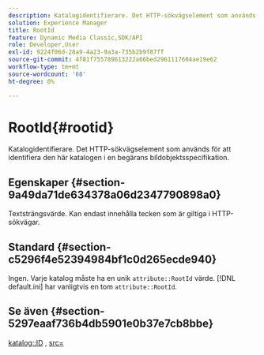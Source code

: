 ```yaml
---
description: Katalogidentifierare. Det HTTP-sökvägselement som används för att identifiera den här katalogen i en begärans bildobjektsspecifikation.
solution: Experience Manager
title: RootId
feature: Dynamic Media Classic,SDK/API
role: Developer,User
exl-id: 9224f06d-28a9-4a23-9a3a-735b2b9f87ff
source-git-commit: 4f81f755789613222a66bed2961117604ae19e62
workflow-type: tm+mt
source-wordcount: '68'
ht-degree: 0%

---
```


# RootId{#rootid}

Katalogidentifierare. Det HTTP-sökvägselement som används för att identifiera den här katalogen i en begärans bildobjektsspecifikation.

## Egenskaper {#section-9a49da71de634378a06d2347790898a0}

Textsträngsvärde. Kan endast innehålla tecken som är giltiga i HTTP-sökvägar.

## Standard {#section-c5296f4e52394984bf1c0d265ecde940}

Ingen. Varje katalog måste ha en unik `attribute::RootId` värde. [!DNL default.ini] har vanligtvis en tom `attribute::RootId`.

## Se även {#section-5297eaaf736b4db5901e0b37e7cb8bbe}

[katalog::ID](/help/aem-is-ir-api/is-api/image-catalog/image-serving-api-ref/c-image-catalog-reference/c-image-svg-data-reference/c-image-data-reference/r-id-cat.md) , [src=](../../../../../is-api/http-ref/image-serving-api-ref/c-http-protocol-reference/c-command-reference/r-src.md#reference-f6506637778c4c69bf106a7924a91ab1)
